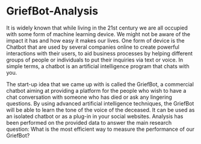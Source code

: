# GriefBot-Analysis
It is widely known that while living in the 21st century we are all occupied with some form of machine learning device. We might not be aware of the impact it has and how easy it makes our lives. One form of device is the Chatbot that are used by several companies online to create powerful interactions with their users, to aid business processes by helping different groups of people or individuals to put their inquiries via text or voice. In simple terms, a chatbot is an artificial intelligence program that chats with you. 

The start-up idea that we came up with is called the GriefBot, a commercial chatbot aiming at providing a platform for the people who wish to have a chat conversation with someone who has died or ask any lingering questions. By using advanced artificial intelligence techniques, the GriefBot will be able to learn the tone of the voice of the deceased. It can be used as an isolated chatbot or as a plug-in in your social websites. Analysis has been performed on the provided data to answer the main research question: 
What is the most efficient way to measure the performance of our GriefBot?

